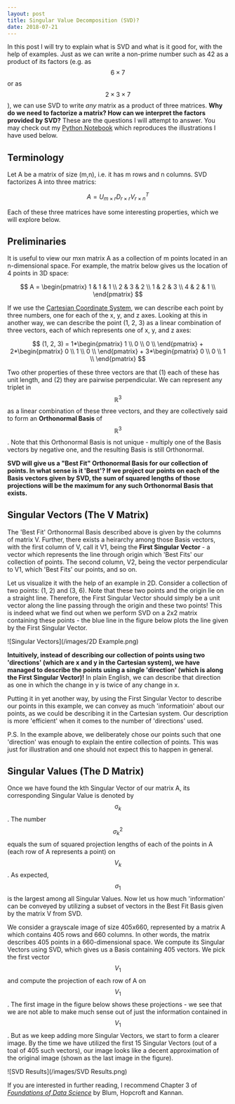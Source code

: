 ```yaml
---
layout: post
title: Singular Value Decomposition (SVD)?
date: 2018-07-21
---
```


In this post I will try to explain what is SVD and what is it good for, with the help of examples. Just as we can write a non-prime number such as 42 as a product of its factors (e.g. as $$6\times7$$ or as $$2\times3\times7$$), we can use SVD to write _any_ matrix as a product of three matrices. **Why do we need to factorize a matrix? How can we interpret the factors provided by SVD?** These are the questions I will attempt to answer. You may check out my [Python Notebook](https://github.com/talwarabhimanyu/Learning-by-Coding/blob/master/SVD/Linear%20Algebra.ipynb) which reproduces the illustrations I have used below.

## Terminology
Let A be a matrix of size (m,n), i.e. it has m rows and n columns. SVD factorizes A into three matrics:

$$
A = U_{m \times r} D_{r \times r} V^T_{r \times n}
$$

Each of these three matrices have some interesting properties, which we will explore below.

## Preliminaries
It is useful to view our mxn matrix A as a collection of m points located in an n-dimensional space. For example, the matrix below gives us the location of 4 points in 3D space:

$$
A = 
\begin{pmatrix}
1 & 1 & 1 \\
2 & 3 & 2 \\
1 & 2 & 3 \\
4 & 2 & 1 \\
\end{pmatrix}
$$

If we use the [Cartesian Coordinate System](https://en.wikipedia.org/wiki/Cartesian_coordinate_system#Three_dimensions), we can describe each point by three numbers, one for each of the x, y, and z axes. Looking at this in another way, we can describe the point (1, 2, 3) as a linear combination of three vectors, each of which represents one of x, y, and z axes:

$$
(1, 2, 3) = 1*\begin{pmatrix} 1 \\ 0 \\ 0 \\ \end{pmatrix} + 2*\begin{pmatrix} 0 \\ 1 \\ 0 \\ \end{pmatrix} + 3*\begin{pmatrix} 0 \\ 0 \\ 1 \\ \end{pmatrix} 
$$

Two other properties of these three vectors are that (1) each of these has unit length, and (2) they are pairwise perpendicular. We can represent any triplet in $$\mathds{R}^3$$ as a linear combination of these three vectors, and they are collectively said to form an **Orthonormal Basis** of $$\mathds{R}^3$$. Note that this Orthonormal Basis is not unique - multiply one of the Basis vectors by negative one, and the resulting Basis is still Orthonormal.

**SVD will give us a "Best Fit" Orthonormal Basis for our collection of points. In what sense is it 'Best'? If we project our points on each of the Basis vectors given by SVD, the sum of squared lengths of those projections will be the maximum for any such Orthonormal Basis that exists.**

## Singular Vectors (The V Matrix)
The 'Best Fit' Orthonormal Basis described above is given by the columns of matrix V. Further, there exists a heirarchy among those Basis vectors, with the first column of V, call it V1, being the **First Singular Vector** - a vector which represents the line through origin which 'Best Fits' our collection of points. The second column, V2, being the vector perpendicular to V1, which 'Best Fits' our points, and so on.

Let us visualize it with the help of an example in 2D. Consider a collection of two points: (1, 2) and (3, 6). Note that these two points and the origin lie on a straight line. Therefore, the First Singular Vector should simply be a unit vector along the line passing through the origin and these two points! This is indeed what we find out when we perform SVD on a 2x2 matrix containing these points - the blue line in the figure below plots the line given by the First Singular Vector.

![Singular Vectors](/images/2D Example.png)

**Intuitively, instead of describing our collection of points using two 'directions' (which are x and y in the Cartesian system), we have managed to describe the points using a single 'direction' (which is along the First Singular Vector)!** In plain English, we can describe that direction as one in which the change in y is twice of any change in x. 

Putting it in yet another way, by using the First Singular Vector to describe our points in this example, we can convey as much 'informatioin' about our points, as we could be describing it in the Cartesian system. Our description is more 'efficient' when it comes to the number of 'directions' used.

P.S. In the example above, we deliberately chose our points such that one 'direction' was enough to explain the entire collection of points. This was just for illustration and one should not expect this to happen in general.

## Singular Values (The D Matrix)
Once we have found the kth Singular Vector of our matrix A, its corresponding Singular Value is denoted by $$\upsigma_{k}$$. The number $$\sigma_{k}^{2}$$ equals the sum of squared projection lengths of each of the points in A (each row of A represents a point) on $$V_{k}$$. As expected, $$\sigma_{1}$$ is the largest among all Singular Values. Now let us how much 'information' can be conveyed by utilizing a subset of vectors in the Best Fit Basis given by the matrix V from SVD. 

We consider a grayscale image of size 405x660, represented by a matrix A which contains 405 rows and 660 columns. In other words, the matrix describes 405 points in a 660-dimensional space. We compute its Singular Vectors using SVD, which gives us a Basis containing 405 vectors. We pick the first vector $$V_{1}$$ and compute the projection of each row of A on $$V_{1}$$. The first image in the figure below shows these projections - we see that we are not able to make much sense out of just the information contained in $$V_{1}$$. But as we keep adding more Singular Vectors, we start to form a clearer image. By the time we have utilized the first 15 Singular Vectors (out of a toal of 405 such vectors), our image looks like a decent approximation of the original image (shown as the last image in the figure).

![SVD Results](/images/SVD Results.png)


If you are interested in further reading, I recommend Chapter 3 of [_Foundations of Data Science_](https://www.cs.cornell.edu/jeh/book.pdf) by Blum, Hopcroft and Kannan.
